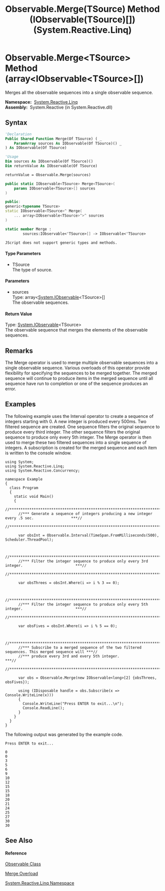 ﻿---
title: Observable.Merge(TSource) Method (IObservable(TSource)[]) (System.Reactive.Linq)
TOCTitle: Merge(TSource) Method (IObservable(TSource)[])
ms:assetid: M:System.Reactive.Linq.Observable.Merge``1(System.IObservable{``0}[])
ms:mtpsurl: https://msdn.microsoft.com/en-us/library/Hh229099(v=VS.103)
ms:contentKeyID: 36068516
ms.date: 06/28/2011
mtps_version: v=VS.103
dev_langs:
- vb
- csharp
- c++
- fsharp
- jscript
---

# Observable.Merge\<TSource\> Method (array\<IObservable\<TSource\>\[\])

Merges all the observable sequences into a single observable sequence.

**Namespace:**  [System.Reactive.Linq](hh211929\(v=vs.103\).md)  
**Assembly:**  System.Reactive (in System.Reactive.dll)

## Syntax

``` vb
'Declaration
Public Shared Function Merge(Of TSource) ( _
    ParamArray sources As IObservable(Of TSource)() _
) As IObservable(Of TSource)
```

``` vb
'Usage
Dim sources As IObservable(Of TSource)()
Dim returnValue As IObservable(Of TSource)

returnValue = Observable.Merge(sources)
```

``` csharp
public static IObservable<TSource> Merge<TSource>(
    params IObservable<TSource>[] sources
)
```

``` c++
public:
generic<typename TSource>
static IObservable<TSource>^ Merge(
    ... array<IObservable<TSource>^>^ sources
)
```

``` fsharp
static member Merge : 
        sources:IObservable<'TSource>[] -> IObservable<'TSource> 
```

``` jscript
JScript does not support generic types and methods.
```

#### Type Parameters

  - TSource  
    The type of source.

#### Parameters

  - sources  
    Type: array\<[System.IObservable](https://msdn.microsoft.com/en-us/library/Dd990377)\<TSource\>\[\]  
    The observable sequences.  

#### Return Value

Type: [System.IObservable](https://msdn.microsoft.com/en-us/library/Dd990377)\<TSource\>  
The observable sequence that merges the elements of the observable sequences.  

## Remarks

The Merge operator is used to merge multiple observable sequences into a single observable sequence. Various overloads of this operator provide flexibility for specifying the sequences to be merged together. The merged sequence will continue to produce items in the merged sequence until all sequence have run to completion or one of the sequence produces an error.

## Examples

The following example uses the Interval operator to create a sequence of integers starting with 0. A new integer is produced every 500ms. Two filtered sequence are created. One sequence filters the original sequence to produce every third integer. The other sequence filters the original sequence to produce only every 5th integer. The Merge operator is then used to merge these two filtered sequences into a single sequence of integers. A subscription is created for the merged sequence and each item is written to the console window.

    using System;
    using System.Reactive.Linq;
    using System.Reactive.Concurrency;
    
    namespace Example
    {
      class Program
      {
        static void Main()
        {
          //*********************************************************************************************//
          //*** Generate a sequence of integers producing a new integer every .5 sec.                 ***//
          //*********************************************************************************************//
    
          var obsInt = Observable.Interval(TimeSpan.FromMilliseconds(500), Scheduler.ThreadPool);
    
    
          //*********************************************************************************************//
          //*** Filter the integer sequence to produce only every 3rd integer.                        ***//
          //*********************************************************************************************//
    
          var obsThrees = obsInt.Where(i => i % 3 == 0);
    
    
          //*********************************************************************************************//
          //*** Filter the integer sequence to produce only every 5th integer.                        ***//
          //*********************************************************************************************//
    
          var obsFives = obsInt.Where(i => i % 5 == 0);
    
    
          //***********************************************************************************************//
          //*** Subscribe to a merged sequence of the two filtered sequences. This merged sequence will ***//
          //*** produce every 3rd and every 5th integer.                                                ***//
          //***********************************************************************************************//
    
          var obs = Observable.Merge(new IObservable<long>[2] {obsThrees, obsFives});
    
          using (IDisposable handle = obs.Subscribe(x => Console.WriteLine(x)))
          {
            Console.WriteLine("Press ENTER to exit...\n");
            Console.ReadLine();
          }
        }
      }
    }

The following output was generated by the example code.

    Press ENTER to exit...
    
    0
    0
    3
    5
    6
    9
    10
    12
    15
    15
    18
    20
    21
    24
    25
    27
    30
    30

## See Also

#### Reference

[Observable Class](hh244252\(v=vs.103\).md)

[Merge Overload](hh211658\(v=vs.103\).md)

[System.Reactive.Linq Namespace](hh211929\(v=vs.103\).md)

